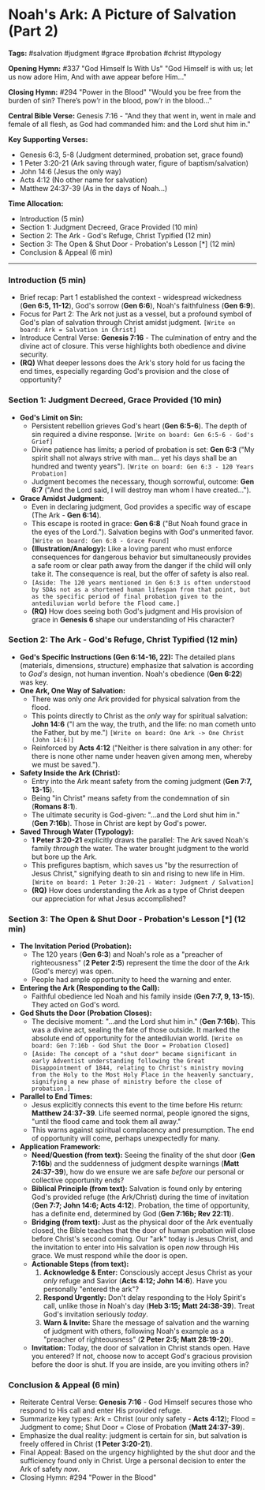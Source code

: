 # Noah's Ark: A Picture of Salvation (Part 2)

**Tags:** #salvation #judgment #grace #probation #christ #typology

**Opening Hymn:** #337 "God Himself Is With Us"
"God Himself is with us; let us now adore Him, And with awe appear before Him..."

**Closing Hymn:** #294 "Power in the Blood"
"Would you be free from the burden of sin? There’s pow’r in the blood, pow’r in the blood..."

**Central Bible Verse:** Genesis 7:16 - "And they that went in, went in male and female of all flesh, as God had commanded him: and the Lord shut him in."

**Key Supporting Verses:**
*   Genesis 6:3, 5-8 (Judgment determined, probation set, grace found)
*   1 Peter 3:20-21 (Ark saving through water, figure of baptism/salvation)
*   John 14:6 (Jesus the only way)
*   Acts 4:12 (No other name for salvation)
*   Matthew 24:37-39 (As in the days of Noah...)

**Time Allocation:**
- Introduction (5 min)
- Section 1: Judgment Decreed, Grace Provided (10 min)
- Section 2: The Ark - God's Refuge, Christ Typified (12 min)
- Section 3: The Open & Shut Door - Probation's Lesson [*] (12 min)
- Conclusion & Appeal (6 min)

---

### Introduction (5 min)
-   Brief recap: Part 1 established the context - widespread wickedness (**Gen 6:5, 11-12**), God's sorrow (**Gen 6:6**), Noah's faithfulness (**Gen 6:9**).
-   Focus for Part 2: The Ark not just as a vessel, but a profound symbol of God's plan of salvation through Christ amidst judgment. `[Write on board: Ark = Salvation in Christ]`
-   Introduce Central Verse: **Genesis 7:16** - The culmination of entry and the divine act of closure. This verse highlights both obedience and divine security.
-   **(RQ)** What deeper lessons does the Ark's story hold for us facing the end times, especially regarding God's provision and the close of opportunity?

### Section 1: Judgment Decreed, Grace Provided (10 min)
-   **God's Limit on Sin:**
    -   Persistent rebellion grieves God's heart (**Gen 6:5-6**). The depth of sin required a divine response. `[Write on board: Gen 6:5-6 - God's Grief]`
    -   Divine patience has limits; a period of probation is set: **Gen 6:3** ("My spirit shall not always strive with man... yet his days shall be an hundred and twenty years"). `[Write on board: Gen 6:3 - 120 Years Probation]`
    -   Judgment becomes the necessary, though sorrowful, outcome: **Gen 6:7** ("And the Lord said, I will destroy man whom I have created...").
-   **Grace Amidst Judgment:**
    -   Even in declaring judgment, God provides a specific way of escape (The Ark - **Gen 6:14**).
    -   This escape is rooted in grace: **Gen 6:8** ("But Noah found grace in the eyes of the Lord."). Salvation begins with God's unmerited favor. `[Write on board: Gen 6:8 - Grace Found]`
    -   **(Illustration/Analogy):** Like a loving parent who must enforce consequences for dangerous behavior but simultaneously provides a safe room or clear path away from the danger if the child will only take it. The consequence is real, but the offer of safety is also real.
    -   `[Aside: The 120 years mentioned in Gen 6:3 is often understood by SDAs not as a shortened human lifespan from that point, but as the specific period of final probation given to the antediluvian world before the Flood came.]`
    -   **(RQ)** How does seeing both God's judgment and His provision of grace in **Genesis 6** shape our understanding of His character?

### Section 2: The Ark - God's Refuge, Christ Typified (12 min)
-   **God's Specific Instructions (Gen 6:14-16, 22):** The detailed plans (materials, dimensions, structure) emphasize that salvation is according to *God's* design, not human invention. Noah's obedience (**Gen 6:22**) was key.
-   **One Ark, One Way of Salvation:**
    -   There was only *one* Ark provided for physical salvation from the flood.
    -   This points directly to Christ as the *only* way for spiritual salvation: **John 14:6** ("I am the way, the truth, and the life: no man cometh unto the Father, but by me.") `[Write on board: One Ark -> One Christ (John 14:6)]`
    -   Reinforced by **Acts 4:12** ("Neither is there salvation in any other: for there is none other name under heaven given among men, whereby we must be saved.").
-   **Safety Inside the Ark (Christ):**
    -   Entry into the Ark meant safety from the coming judgment (**Gen 7:7, 13-15**).
    -   Being "in Christ" means safety from the condemnation of sin (**Romans 8:1**).
    -   The ultimate security is God-given: "...and the Lord shut him in." (**Gen 7:16b**). Those in Christ are kept by God's power.
-   **Saved Through Water (Typology):**
    -   **1 Peter 3:20-21** explicitly draws the parallel: The Ark saved Noah's family *through* the water. The water brought judgment to the world but bore up the Ark.
    -   This prefigures baptism, which saves us "by the resurrection of Jesus Christ," signifying death to sin and rising to new life in Him. `[Write on board: 1 Peter 3:20-21 - Water: Judgment / Salvation]`
    -   **(RQ)** How does understanding the Ark as a type of Christ deepen our appreciation for what Jesus accomplished?

### Section 3: The Open & Shut Door - Probation's Lesson [*] (12 min)
-   **The Invitation Period (Probation):**
    -   The 120 years (**Gen 6:3**) and Noah's role as a "preacher of righteousness" (**2 Peter 2:5**) represent the time the door of the Ark (God's mercy) was open.
    -   People had ample opportunity to heed the warning and enter.
-   **Entering the Ark (Responding to the Call):**
    -   Faithful obedience led Noah and his family inside (**Gen 7:7, 9, 13-15**). They acted on God's word.
-   **God Shuts the Door (Probation Closes):**
    -   The decisive moment: "...and the Lord shut him in." (**Gen 7:16b**). This was a divine act, sealing the fate of those outside. It marked the absolute end of opportunity for the antediluvian world. `[Write on board: Gen 7:16b - God Shut the Door = Probation Closed]`
    -   `[Aside: The concept of a "shut door" became significant in early Adventist understanding following the Great Disappointment of 1844, relating to Christ's ministry moving from the Holy to the Most Holy Place in the heavenly sanctuary, signifying a new phase of ministry before the close of probation.]`
-   **Parallel to End Times:**
    -   Jesus explicitly connects this event to the time before His return: **Matthew 24:37-39**. Life seemed normal, people ignored the signs, "until the flood came and took them all away."
    -   This warns against spiritual complacency and presumption. The end of opportunity will come, perhaps unexpectedly for many.
-   **Application Framework:**
    *   **Need/Question (from text):** Seeing the finality of the shut door (**Gen 7:16b**) and the suddenness of judgment despite warnings (**Matt 24:37-39**), how do we ensure we are safe *before* our personal or collective opportunity ends?
    *   **Biblical Principle (from text):** Salvation is found only by entering God's provided refuge (the Ark/Christ) during the time of invitation (**Gen 7:7; John 14:6; Acts 4:12**). Probation, the time of opportunity, has a definite end, determined by God (**Gen 7:16b; Rev 22:11**).
    *   **Bridging (from text):** Just as the physical door of the Ark eventually closed, the Bible teaches that the door of human probation will close before Christ's second coming. Our "ark" today is Jesus Christ, and the invitation to enter into His salvation is open *now* through His grace. We must respond while the door is open.
    *   **Actionable Steps (from text):**
        1.  **Acknowledge & Enter:** Consciously accept Jesus Christ as your *only* refuge and Savior (**Acts 4:12; John 14:6**). Have you personally "entered the ark"?
        2.  **Respond Urgently:** Don't delay responding to the Holy Spirit's call, unlike those in Noah's day (**Heb 3:15; Matt 24:38-39**). Treat God's invitation seriously *today*.
        3.  **Warn & Invite:** Share the message of salvation and the warning of judgment with others, following Noah's example as a "preacher of righteousness" (**2 Peter 2:5; Matt 28:19-20**).
    *   **Invitation:** Today, the door of salvation in Christ stands open. Have you entered? If not, choose now to accept God's gracious provision before the door is shut. If you are inside, are you inviting others in?

### Conclusion & Appeal (6 min)
-   Reiterate Central Verse: **Genesis 7:16** - God Himself secures those who respond to His call and enter His provided refuge.
-   Summarize key types: Ark = Christ (our only safety - **Acts 4:12**); Flood = Judgment to come; Shut Door = Close of Probation (**Matt 24:37-39**).
-   Emphasize the dual reality: judgment is certain for sin, but salvation is freely offered in Christ (**1 Peter 3:20-21**).
-   Final Appeal: Based on the urgency highlighted by the shut door and the sufficiency found only in Christ. Urge a personal decision to enter the Ark of safety *now*.
-   Closing Hymn: #294 "Power in the Blood"
